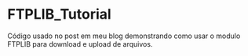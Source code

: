 # FTPLIB_Tutorial
Código usado no post em meu blog demonstrando como usar o modulo FTPLIB para download e upload de arquivos.
